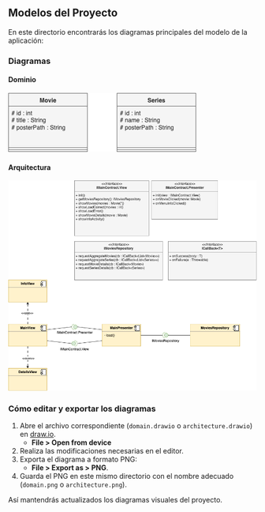 ## Modelos del Proyecto

En este directorio encontrarás los diagramas principales del modelo de la aplicación:

### Diagramas

#### Dominio
![Diagrama de Dominio](domain.png)

#### Arquitectura
![Diagrama de Arquitectura](architecture.png)

### Cómo editar y exportar los diagramas

1. Abre el archivo correspondiente (`domain.drawio` o `architecture.drawio`) en [draw.io](https://app.diagrams.net/).
    - **File > Open from device**
2. Realiza las modificaciones necesarias en el editor.
3. Exporta el diagrama a formato PNG:
    - **File > Export as > PNG**.
4. Guarda el PNG en este mismo directorio con el nombre adecuado (`domain.png` o `architecture.png`).

Así mantendrás actualizados los diagramas visuales del proyecto.
